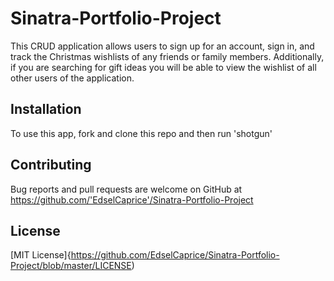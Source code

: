 # Sinatra-Portfolio-Project

This CRUD application allows users to sign up for an account, sign in, and track the Christmas wishlists of any friends or family members. Additionally, if you are searching for gift ideas you will be able to view the wishlist of all other users of the application.

## Installation

To use this app, fork and clone this repo and then run 'shotgun'

## Contributing

Bug reports and pull requests are welcome on GitHub at https://github.com/'EdselCaprice'/Sinatra-Portfolio-Project

## License
[MIT License]{https://github.com/EdselCaprice/Sinatra-Portfolio-Project/blob/master/LICENSE)
